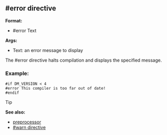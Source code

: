 ## \#error directive

**Format:**
+   #error Text

**Args:**
+   Text: an error message to display

The #error directive halts compilation and displays the
specified message.
### Example:

```dm
#if DM_VERSION < 4
#error This compiler is too far out of date!
#endif
```

> [!TIP] 
> **See also:**
> +   [preprocessor](/ref/DM/preprocessor.md) 
> +   [#warn directive](/ref/DM/preprocessor/warn.md) 
